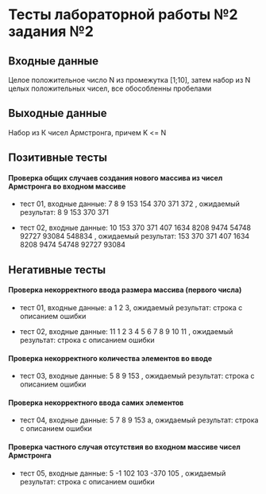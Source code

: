 # Тесты лабораторной работы №2 задания №2

## Входные данные 

Целое положительное число N из промежутка [1;10], затем набор из N целых положительных чисел, все обособленны пробелами

## Выходные данные 

Набор из К чисел Армстронга, причем K <= N

## Позитивные тесты

#### Проверка общих случаев создания нового массива из чисел Армстронга во входном массиве

- тест 01, входные данные: 7 8 9 153 154 370 371 372 , ожидаемый результат: 8 9 153 370 371

- тест 02, входные данные: 10 153 370 371 407 1634 8208 9474 54748 92727 93084 548834 , ожидаемый результат: 153 370 371 407 1634 8208 9474 54748 92727 93084

## Негативные тесты 

#### Проверка некорректного ввода размера массива (первого числа)

- тест 01, входные данные: a 1 2 3, ожидаемый результат: строка с описанием ошибки

- тест 02, входные данные: 11 1 2 3 4 5 6 7 8 9 10 11 , ожидаемый результат: строка с описанием ошибки

#### Проверка некорректного количества элементов во вводе

- тест 03, входные данные: 5 8 9 153 , ожидаемый результат: строка с описанием ошибки

#### Проверка некорректного ввода самих элементов

- тест 04, входные данные: 5 7 8 9 153 a, ожидаемый результат: строка с описанием ошибки

#### Проверка частного случая отсутствия во входном массиве чисел Армстронга

- тест 05, входные данные: 5 -1 102 103 -370 105 , ожидаемый результат: строка с описанием ошибки
